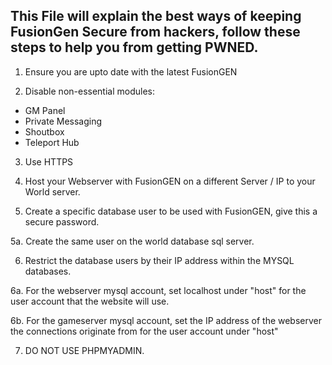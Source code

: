 ## This File will explain the best ways of keeping FusionGen Secure from hackers, follow these steps to help you from getting PWNED.
1. Ensure you are upto date with the latest FusionGEN

2. Disable non-essential modules:
- GM Panel
- Private Messaging
- Shoutbox
- Teleport Hub

3. Use HTTPS

4. Host your Webserver with FusionGEN on a different Server / IP to your World server.

5. Create a specific database user to be used with FusionGEN, give this a secure password.

5a. Create the same user on the world database sql server.

6. Restrict the database users by their IP address within the MYSQL databases.

6a. For the webserver mysql account, set localhost under "host" for the user account that the website will use.

6b. For the gameserver mysql account, set the IP address of the webserver the connections originate from for the user account under "host"

7. DO NOT USE PHPMYADMIN.
